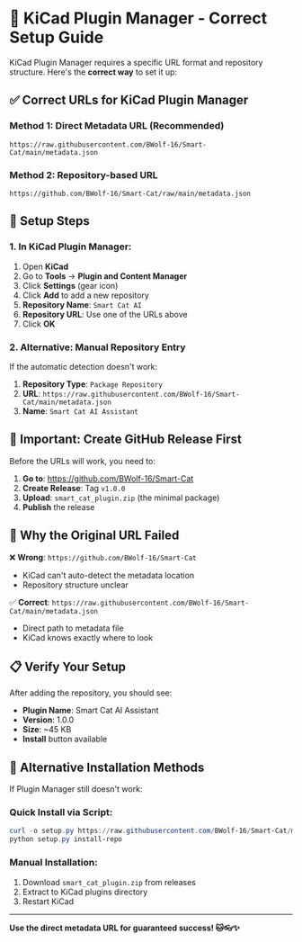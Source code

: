 # 🎯 KiCad Plugin Manager - Correct Setup Guide

KiCad Plugin Manager requires a specific URL format and repository structure. Here's the **correct way** to set it up:

## ✅ **Correct URLs for KiCad Plugin Manager**

### Method 1: Direct Metadata URL (Recommended)
```
https://raw.githubusercontent.com/BWolf-16/Smart-Cat/main/metadata.json
```

### Method 2: Repository-based URL
```
https://github.com/BWolf-16/Smart-Cat/raw/main/metadata.json
```

## 🔧 **Setup Steps**

### 1. In KiCad Plugin Manager:
1. Open **KiCad**
2. Go to **Tools** → **Plugin and Content Manager**  
3. Click **Settings** (gear icon)
4. Click **Add** to add a new repository
5. **Repository Name**: `Smart Cat AI`
6. **Repository URL**: Use one of the URLs above
7. Click **OK**

### 2. Alternative: Manual Repository Entry
If the automatic detection doesn't work:

1. **Repository Type**: `Package Repository`
2. **URL**: `https://raw.githubusercontent.com/BWolf-16/Smart-Cat/main/metadata.json`
3. **Name**: `Smart Cat AI Assistant`

## 🚨 **Important: Create GitHub Release First**

Before the URLs will work, you need to:

1. **Go to**: https://github.com/BWolf-16/Smart-Cat
2. **Create Release**: Tag `v1.0.0`
3. **Upload**: `smart_cat_plugin.zip` (the minimal package)
4. **Publish** the release

## 🎯 **Why the Original URL Failed**

❌ **Wrong**: `https://github.com/BWolf-16/Smart-Cat`
- KiCad can't auto-detect the metadata location
- Repository structure unclear

✅ **Correct**: `https://raw.githubusercontent.com/BWolf-16/Smart-Cat/main/metadata.json`
- Direct path to metadata file
- KiCad knows exactly where to look

## 📋 **Verify Your Setup**

After adding the repository, you should see:
- **Plugin Name**: Smart Cat AI Assistant
- **Version**: 1.0.0
- **Size**: ~45 KB
- **Install** button available

## 🔄 **Alternative Installation Methods**

If Plugin Manager still doesn't work:

### Quick Install via Script:
```powershell
curl -o setup.py https://raw.githubusercontent.com/BWolf-16/Smart-Cat/main/setup.py
python setup.py install-repo
```

### Manual Installation:
1. Download `smart_cat_plugin.zip` from releases
2. Extract to KiCad plugins directory
3. Restart KiCad

---

**Use the direct metadata URL for guaranteed success! 🐱👓✨**

